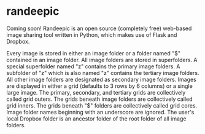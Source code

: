 # randeepic
Coming soon! Randeepic is an open source (completely free) web-based image sharing tool written in Python, which makes use of Flask and Dropbox.

Every image is stored in either an image folder or a folder named "$" contained in an image folder. All image folders are stored in superfolders. A special superfolder named "z" contains the primary image folders. A subfolder of "z" which is also named "z" contains the tertiary image folders. All other image folders are designated as secondary image folders. Images are displayed in either a grid (defaults to 3 rows by 6 columns) or a single large image. The primary, secondary, and tertiary grids are collectively called grid outers. The grids beneath image folders are collectively called grid inners. The grids beneath "$" folders are collectively called grid cores. Image folder names beginning with an underscore are ignored. The user's local Dropbox folder is an ancestor folder of the root folder of all image folders.
